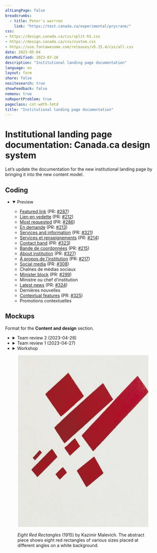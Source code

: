 ```yaml
---
altLangPage: false
breadcrumbs:
  - title: Peter's warrren
    link: "https://test.canada.ca/experimental/prycrane/"
css:
- https://design.canada.ca/css/split-h1.css
- https://design.canada.ca/css/custom.css
- https://use.fontawesome.com/releases/v5.15.4/css/all.css
date: 2023-05-04
dateModified: 2023-07-28
description: "Institutional landing page documentation"
language: en
layout: form
share: false
nositesearch: true
showFeedback: false
nomenu: true
noReportProblem: true
pageclass: cnt-wdth-lmtd
title: "Institutional landing page documentation"
---
```

<h1 property="name" id="wb-cont" dir="ltr"><span class="stacked"><span>Institutional landing page documentation</span>: <span>Canada.ca design system</span></span></h1>
<div class="row">
  <div class="col-md-8">
    <p>Let’s update the documentation for the new institutional landing page by bringing it into the new content model.</p>
    <h2 class="mrgn-tp-lg">Coding</h2>
    <ul class="list-unstyled">
      <li>
        <details open="open">
          <summary>Preview</summary>
          <ul class="mrgn-tp-lg">
            <li><a href="https://deploy-preview-287--design-system-canada-ca.netlify.app/common-design-patterns/featured-link">Featured link</a> (PR: <a href="https://github.com/canada-ca/design-system/pull/287">#287</a>)</li>
            <li><a href="https://deploy-preview-212--systeme-conception-canada-ca.netlify.app/configurations-conception-communes/lien-vedette.html">Lien en vedette</a> (PR: <a href="https://github.com/canada-ca/systeme-conception/pull/212">#212</a>)</li>
            <li class="mrgn-tp-lg"><a href="https://deploy-preview-286--design-system-canada-ca.netlify.app/common-design-patterns/most-requested.html">Most requested</a> (PR: <a href="https://github.com/canada-ca/design-system/pull/286">#286</a>)</li>
            <li><a href="https://deploy-preview-213--systeme-conception-canada-ca.netlify.app/configurations-conception-communes/en-demande">En demande</a> (PR: <a href="https://github.com/canada-ca/systeme-conception/pull/213">#213</a>)</li>
            <li class="mrgn-tp-lg"><a href="https://deploy-preview-321--design-system-canada-ca.netlify.app/common-design-patterns/services-information">Services and information</a> (PR: <a href="https://github.com/canada-ca/design-system/pull/321">#321</a>)</li>
            <li><a href="https://deploy-preview-214--systeme-conception-canada-ca.netlify.app/configurations-conception-communes/services-renseignements">Services et renseignements</a> (PR: <a href="https://github.com/canada-ca/systeme-conception/pull/214">#214</a>)</li>
            <li class="mrgn-tp-lg"><a href="https://deploy-preview-323--design-system-canada-ca.netlify.app/common-design-patterns/contact-band">Contact band</a> (PR: <a href="https://github.com/canada-ca/design-system/pull/323">#323</a>)</li>
            <li><a href="https://deploy-preview-215--systeme-conception-canada-ca.netlify.app/configurations-conception-communes/bande-de-coordonnees">Bande de coordonnées</a> (PR: <a href="https://github.com/canada-ca/systeme-conception/pull/215">#215</a>)</li>
            <li class="mrgn-tp-lg"><a href="https://deploy-preview-327--design-system-canada-ca.netlify.app/common-design-patterns/about-institution.html">About institution</a> (PR: <a href="https://github.com/canada-ca/design-system/pull/327">#327</a>)</li>
            <li><a href="">À propos de l’institution</a> (PR: <a href="https://github.com/canada-ca/systeme-conception/pull/217">#217</a>)</li>
            <li class="mrgn-tp-lg"><a href="https://deploy-preview-308--design-system-canada-ca.netlify.app/common-design-patterns/social-media-channels">Social media</a> (PR: <a href="https://github.com/canada-ca/systeme-conception/pull/308">#308</a>)</li>
            <li>Chaînes de médias sociaux</li>
            <li class="mrgn-tp-lg"><a href="https://deploy-preview-299--design-system-canada-ca.netlify.app/common-design-patterns/ministers-block">Minister block</a> (PR: <a href="https://github.com/canada-ca/design-system/pull/299">#299</a>)</li>
            <li>Ministre ou chef d’institution</li>
            <li class="mrgn-tp-lg"><a href="https://deploy-preview-324--design-system-canada-ca.netlify.app/common-design-patterns/latest-news.html">Latest news</a> (PR: <a href="https://github.com/canada-ca/design-system/pull/324">#324</a>)</li>
            <li>Dernières nouvelles</li>
            <li class="mrgn-tp-lg"><a href="https://deploy-preview-325--design-system-canada-ca.netlify.app/common-design-patterns/contextual-features">Contextual features</a> (PR: <a href="https://github.com/canada-ca/design-system/pull/325">#325</a>)</li>
            <li>Promotions contextuelles</li>
          </ul>
        </details>
      </li>
    </ul>
    <h2 class="mrgn-tp-lg">Mockups</h2>
    <p>Format for the <strong>Content and design</strong> section.</p>
    <ul class="list-unstyled">
      <li>
        <details>
          <summary>Team review 2 (2023-04-28)</summary>
          <h3>Fearful symmetry</h3>
          <p>The content and design section will go in a table with zebra striping.</p>
          <ul class="mrgn-tp-lg">
            <li><a href="07-content-and-design.html">Short-width table with borders</a></li>
            <li><a href="11-content-and-design.html">Short-width table without border</a></li>
            <li><a href="12-content-and-design.html">Wide-width table with border</a></li>
            <li><a href="13-content-and-design.html">Wide-width table without border</a></li>
          </ul>
        </details>
      </li>
      <li>
        <details>
          <summary>Team review 1 (2023-04-27)</summary>
          <h3>List vs. table</h3>
          <ul class="mrgn-tp-lg">
            <li>List
              <ul>
                <li><a href="03-content-and-design.html">List</a></li>
              </ul>
            </li>
            <li>Table
              <ul>
                <li><a href="07-content-and-design.html">Table</a></li>
              </ul>
            </li>
          </ul>
        </details>
      </li>
      <li>
        <details>
          <summary>Workshop</summary>
          <ul class="mrgn-tp-lg">
            <li>Definition list
              <ul>
                <li><a href="01-content-and-design.html">Expanded</a></li>
                <li><a href="04-content-and-design.html">Expanded with labels</a></li>
                <li><a href="02-content-and-design.html">Closed</a></li>
                <li><a href="06-content-and-design.html">Closed with labels</a></li>
              </ul>
            </li>
            <li>Basic list
              <ul>
                <li><a href="03-content-and-design.html">List</a></li>
                <li><a href="05-content-and-design.html">List with labels</a></li>
              </ul>
            </li>
            <li>Table
              <ul>
                <li><a href="09-content-and-design.html">No Borders</a></li>
                <li><a href="07-content-and-design.html">Zebra striping</a></li>
                <li><a href="08-content-and-design.html">Borders</a></li>
                <li><a href="10-content-and-design.html">With color (just for fun)</a></li>
              </ul>
            </li>
          </ul>
        </details>
      </li>
    </ul>
  </div>
  <div class="col-md-4">
    <div class="pattern-demo">
      <figure><img src="./images/malevich-01.png" alt="Eight Red Rectangles"  class="img-responsive">
        <figcaption class="caption small mrgn-tp-md">
          <p><cite>Eight Red Rectangles</cite> (1915) by Kazimir Malevich.  The abstract piece shows eight red rectangles of various sizes placed at different angles on a white background.</p>
        </figcaption>
      </figure>
    </div>
  </div>
</div>
